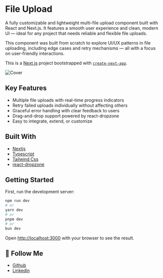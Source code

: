 # File Upload

A fully customizable and lightweight multi-file upload component built with React and Next.js. It features a smooth user experience and clean, modern UI — ideal for any project that needs reliable and flexible file uploads.

This component was built from scratch to explore UI/UX patterns in file uploading, including edge cases and retry mechanisms — all with a focus on user-friendly interactions.

This is a [Next.js](https://nextjs.org) project bootstrapped with [`create-next-app`](https://nextjs.org/docs/app/api-reference/cli/create-next-app).

![Cover](https://mrkzgulfup.com/uploads/175231201837661.png)

##  Key Features
- Multiple file uploads with real-time progress indicators
- Retry failed uploads individually without affecting others
- Graceful error handling with clear feedback to users
- Drag-and-drop support powered by react-dropzone
- Easy to integrate, extend, or customize

##  Built With
- [Nextjs](https://nextjs.org/docs)
- [Typescript](https://www.typescriptlang.org/)
- [Tailwind Css](https://tailwindcss.com/)
- [react-dropzone](https://react-dropzone.js.org/)


## Getting Started

First, run the development server:

```bash
npm run dev
# or
yarn dev
# or
pnpm dev
# or
bun dev
```

Open [http://localhost:3000](http://localhost:3000) with your browser to see the result.

## 🔗 Follow Me
- [Github](https://github.com/tkahmedkamal)
- [Linkedin](https://www.linkedin.com/in/tkahmedkamal/)

